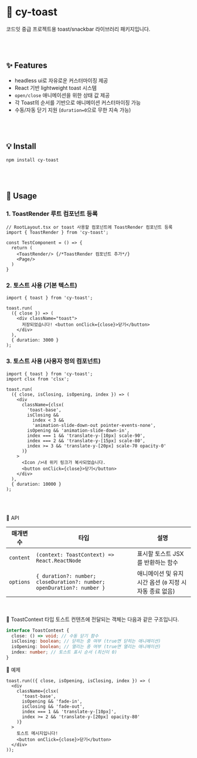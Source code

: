 # 📜 cy-toast

코드잇 중급 프로젝트용 toast/snackbar 라이브러리 패키지입니다.

<br></br>

## ✨ Features

- headless ui로 자유로운 커스터마이징 제공
- React 기반 lightweight toast 시스템
- `open/close` 애니메이션을 위한 상태 값 제공
- 각 Toast의 순서를 기반으로 애니메이션 커스터마이징 가능
- 수동/자동 닫기 지원 (`duration=0`으로 무한 지속 가능)

<br></br>

## 💡 Install

```bash
npm install cy-toast
```

<br></br>

## 🔨 Usage

### 1. ToastRender 루트 컴포넌트 등록

```tsx
// RootLayout.tsx or toast 사용할 컴포넌트에 ToastRender 컴포넌트 등록
import { ToastRender } from 'cy-toast';

const TestComponent = () => {
  return (
    <ToastRender/> {/*ToastRender 컴포넌트 추가*/}
    <Page/>
  )
}

```

### 2. 토스트 사용 (기본 텍스트)

```tsx
import { toast } from 'cy-toast';

toast.run(
  ({ close }) => (
    <div className="toast">
      저장되었습니다! <button onClick={close}>닫기</button>
    </div>
  ),
  { duration: 3000 }
);
```

### 3. 토스트 사용 (사용자 정의 컴포넌트)

```tsx
import { toast } from 'cy-toast';
import clsx from 'clsx';

toast.run(
  ({ close, isClosing, isOpening, index }) => (
    <div
      className={clsx(
        'toast-base',
        isClosing &&
          index < 3 &&
          'animation-slide-down-out pointer-events-none',
        isOpening && 'animation-slide-down-in',
        index === 1 && 'translate-y-[10px] scale-90',
        index === 2 && 'translate-y-[15px] scale-80',
        index >= 3 && 'translate-y-[20px] scale-70 opacity-0'
      )}
    >
      <Icon />내 위키 링크가 복사되었습니다.
      <button onClick={close}>닫기</button>
    </div>
  ),
  { duration: 10000 }
);
```

<br></br>

🚀 API

| 매개변수  | 타입                                                                   | 설명                                                      |
| --------- | ---------------------------------------------------------------------- | --------------------------------------------------------- |
| `content` | `(context: ToastContext) => React.ReactNode`                           | 표시할 토스트 JSX를 반환하는 함수                         |
| `options` | `{ duration?: number; closeDuration?: number; openDuration?: number }` | 애니메이션 및 유지 시간 옵션 (`0` 지정 시 자동 종료 없음) |

<br></br>
🧩 ToastContext 타입
토스트 컨텐츠에 전달되는 객체는 다음과 같은 구조입니다.

```ts
interface ToastContext {
  close: () => void; // 수동 닫기 함수
  isClosing: boolean; // 닫히는 중 여부 (true면 닫히는 애니메이션)
  isOpening: boolean; // 열리는 중 여부 (true면 열리는 애니메이션)
  index: number; // 토스트 표시 순서 (최신이 0)
}
```

🧪 예제

```tsx
toast.run(({ close, isOpening, isClosing, index }) => (
  <div
    className={clsx(
      'toast-base',
      isOpening && 'fade-in',
      isClosing && 'fade-out',
      index === 1 && 'translate-y-[10px]',
      index >= 2 && 'translate-y-[20px] opacity-80'
    )}
  >
    토스트 메시지입니다!
    <button onClick={close}>닫기</button>
  </div>
));
```
